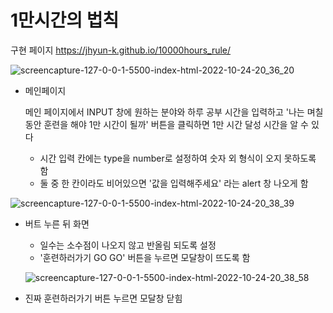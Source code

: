 # 1만시간의 법칙

구현 페이지
https://jhyun-k.github.io/10000hours_rule/


![screencapture-127-0-0-1-5500-index-html-2022-10-24-20_36_20](https://user-images.githubusercontent.com/105181266/197517659-3a321df1-66dc-41bf-b466-3ea63ec1ee52.png)
- 메인페이지
  
  메인 페이지에서 INPUT 창에 원하는 분야와 하루 공부 시간을 입력하고 '나는 며칠 동안 훈련을 해야 1만 시간이 될까' 버튼을 클릭하면 1만 시간 달성 시간을 알 수 있다
   - 시간 입력 칸에는 type을 number로 설정하여 숫자 외 형식이 오지 못하도록 함
   - 둘 중 한 칸이라도 비어있으면 '값을 입력해주세요' 라는 alert 창 나오게 함
   
 ![screencapture-127-0-0-1-5500-index-html-2022-10-24-20_38_39](https://user-images.githubusercontent.com/105181266/197518206-7dfac631-2d78-4fe3-b0a5-fe9c2d173c9f.png)
- 버트 누른 뒤 화면
  - 일수는 소수점이 나오지 않고 반올림 되도록 설정
  - '훈련하러가기 GO GO' 버튼을 누르면 모달창이 뜨도록 함
  
  ![screencapture-127-0-0-1-5500-index-html-2022-10-24-20_38_58](https://user-images.githubusercontent.com/105181266/197518386-b0f04ff5-92e3-4ebb-934b-f02c8e57d8a3.png)
- 진짜 훈련하러가기 버튼 누르면 모달창 닫힘
